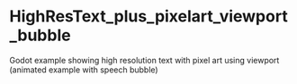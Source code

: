 # HighResText_plus_pixelart_viewport_bubble
Godot example showing high resolution text with pixel art using viewport (animated example with speech bubble)
